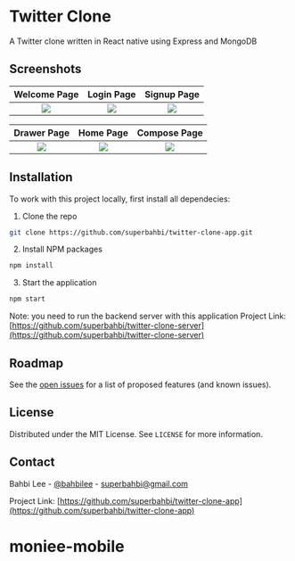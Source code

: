 # Twitter Clone
A Twitter clone written in React native using Express and MongoDB
## Screenshots

Welcome Page               |  Login Page               | Signup Page               
:-------------------------:|:-------------------------:|:-------------------------:
![](https://raw.githubusercontent.com/superbahbi/twitter-clone-app/master/screenshot/113791807_630449290925042_6338634424867943729_n.jpg?raw=true)|![](https://raw.githubusercontent.com/superbahbi/twitter-clone-app/master/screenshot/116058422_717934542103005_8605791401573559834_n.jpg?raw=true)|![](https://raw.githubusercontent.com/superbahbi/twitter-clone-app/master/screenshot/116262366_614420359233701_7517466630010855669_n.jpg?raw=true)|

Drawer Page                |  Home Page                | Compose Page               
:-------------------------:|:-------------------------:|:-------------------------:
![](https://raw.githubusercontent.com/superbahbi/twitter-clone-app/master/screenshot/115988598_309720366844413_4416993421688434740_n.jpg?raw=true)|![](https://raw.githubusercontent.com/superbahbi/twitter-clone-app/master/screenshot/114181028_936039446910099_2573038851135952235_n.jpg?raw=true)|![](https://raw.githubusercontent.com/superbahbi/twitter-clone-app/master/screenshot/115931867_707227593169453_3823798036683035269_n.jpg?raw=true)|
         

## Installation
To work with this project locally, first install all dependecies:
1. Clone the repo
```sh
git clone https://github.com/superbahbi/twitter-clone-app.git
```
2. Install NPM packages
```sh
npm install 
```
3. Start the application 
```sh
npm start 
```
Note: you need to run the backend server with this application Project Link: [https://github.com/superbahbi/twitter-clone-server](https://github.com/superbahbi/twitter-clone-server)

## Roadmap

See the [open issues](https://github.com/superbahbi/twitter-clone-app/issues) for a list of proposed features (and known issues).

## License

Distributed under the MIT License. See `LICENSE` for more information.

## Contact

Bahbi Lee - [@bahbilee](https://twitter.com/bahbilee) - superbahbi@gmail.com

Project Link: [https://github.com/superbahbi/twitter-clone-app](https://github.com/superbahbi/twitter-clone-app)
# moniee-mobile
